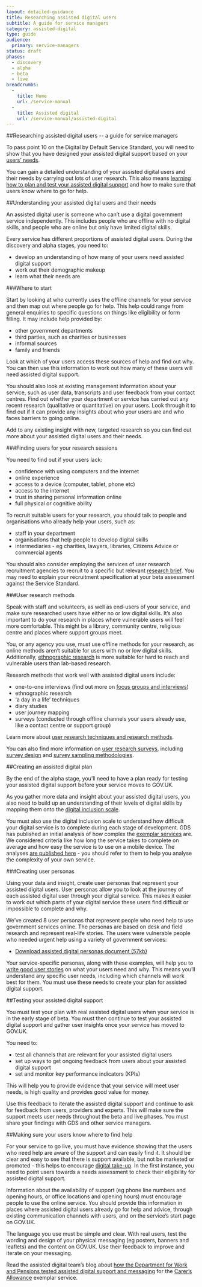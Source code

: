 ```yaml
---
layout: detailed-guidance
title: Researching assisted digital users
subtitle: A guide for service managers 
category: assisted-digital
type: guide
audience:
  primary: service-managers
status: draft
phases:
  - discovery
  - alpha
  - beta
  - live
breadcrumbs:
  -
    title: Home
    url: /service-manual
  -
    title: Assisted digital
    url: /service-manual/assisted-digital
---
```


##Researching assisted digital users -- a guide for service managers

To pass point 10 on the Digital by Default Service Standard, you will need to show that you have designed your assisted digital support based on your [users’ needs](/service-manual/user-centred-design/user-needs).

You can gain a detailed understanding of your assisted digital users and their needs by carrying out lots of user research. This also means [learning how to plan and test your assisted digital support](/service-manual/assisted-digital/action-plan) and how to make sure that users know where to go for help.

##Understanding your assisted digital users and their needs

An assisted digital user is someone who can’t use a digital government service independently. This includes people who are offline with no digital skills, and people who are online but only have limited digital skills.

Every service has different proportions of assisted digital users. During the discovery and alpha stages, you need to:

* develop an understanding of how many of your users need assisted digital support
* work out their demographic makeup
* learn what their needs are

###Where to start

Start by looking at who currently uses the offline channels for your service and then map out where people go for help. This help could range from general enquiries to specific questions on things like eligibility or form filling. It may include help provided by:

* other government departments
* third parties, such as charities or businesses
* informal sources
* family and friends

Look at which of your users access these sources of help and find out why. You can then use this information to work out how many of these users will need assisted digital support.

You should also look at existing management information about your service, such as user data, transcripts and user feedback from your contact centres. Find out whether your department or service has carried out any recent research (qualitative or quantitative) on your users. Look through it to find out if it can provide any insights about who your users are and who faces barriers to going online.

Add to any existing insight with new, targeted research so you can find out more about your assisted digital users and their needs.

###Finding users for your research sessions

You need to find out if your users lack:

* confidence with using computers and the internet
* online experience
* access to a device (computer, tablet, phone etc)
* access to the internet
* trust in sharing personal information online
* full physical or cognitive ability

To recruit suitable users for your research, you should talk to people and organisations who already help your users, such as:

* staff in your department
* organisations that help people to develop digital skills
* intermediaries - eg charities, lawyers, libraries, Citizens Advice or commercial agents

You should also consider employing the services of user research recruitment agencies to recruit to a specific but relevant [research brief](/service-manual/user-centred-design/user-research/user-research-briefs). You may need to explain your recruitment specification at your beta assessment against the Service Standard.

###User research methods

Speak with staff and volunteers, as well as end-users of your service, and make sure researched users have either no or low digital skills. It’s also important to do your research in places where vulnerable users will feel more comfortable. This might be a library, community centre, religious centre and places where support groups meet.

You, or any agency you use, must use offline methods for your research, as online methods aren’t suitable for users with no or low digital skills. Additionally, [ethnographic research](/service-manual/user-centred-design/user-research/ethnographic-research) is more suitable for hard to reach and vulnerable users than lab-based research.

Research methods that work well with assisted digital users include:

* one-to-one interviews (find out more on [focus groups and interviews](/service-manual/user-centred-design/user-research/focus-groups-mini-groups-interviews))
* ethnographic research
* ‘a day in a life’ techniques
* diary studies
* user journey mapping
* surveys (conducted through offline channels your users already use, like a contact centre or support group)

Learn more about [user research techniques and research methods](/service-manual/user-centred-design/user-research/index).

You can also find more information on [user research surveys](/service-manual/user-centred-design/user-research/user-research-surveys), including [survey design](/service-manual/user-centred-design/user-research/survey-design) and [survey sampling methodologies](/service-manual/user-centred-design/user-research/sampling-methodologies).

##Creating an assisted digital plan

By the end of the alpha stage, you’ll need to have a plan ready for testing your assisted digital support before your service moves to GOV.UK.

As you gather more data and insight about your assisted digital users, you also need to build up an understanding of their levels of digital skills by mapping them onto the [digital inclusion scale](https://www.gov.uk/government/publications/government-digital-inclusion-strategy/government-digital-inclusion-strategy#annex-2-digital-inclusion-scale-for-individuals).

You must also use the digital inclusion scale to understand how difficult your digital service is to complete during each stage of development. GDS has published an initial analysis of how complex the [exemplar services](https://www.gov.uk/transformation) are. We considered criteria like how long the service takes to complete on average and how easy the service is to use on a mobile device. The analyses [are published here](https://www.gov.uk/government/publications/government-digital-inclusion-strategy/exemplar-services-and-identity-assurance-how-complex-they-are) - you should refer to them to help you analyse the complexity of your own service.

###Creating user personas

Using your data and insight, create user personas that represent your assisted digital users. User personas allow you to look at the journey of each assisted digital user through your digital service. This makes it easier to work out which parts of your digital service these users find difficult or impossible to complete and why.

We’ve created 8 user personas that represent people who need help to use government services online. The personas are based on desk and field research and represent real-life stories. The users were vulnerable people who needed urgent help using a variety of government services:

* [Download assisted digital personas document (57kb)](/service-manual/assets/documents/ad-personas-march-2015.odt)

Your service-specific personas, along with these examples, will help you to [write good user stories](/service-manual/agile/writing-user-stories) on what your users need and why.
This means you’ll understand any specific user needs, including which channels will work best for them. You must use these needs to create your plan for assisted digital support.

##Testing your assisted digital support

You must test your plan with real assisted digital users when your service is in the early stage of beta. You must then continue to test your assisted digital support and gather user insights once your service has moved to GOV.UK.

You need to:

* test all channels that are relevant for your assisted digital users
* set up ways to get ongoing feedback from users about your assisted digital support
* set and monitor key performance indicators (KPIs)

This will help you to provide evidence that your service will meet user needs, is high quality and provides good value for money.

Use this feedback to iterate the assisted digital support and continue to ask for feedback from users, providers and experts. This will make sure the support meets user needs throughout the beta and live phases. You must share your findings with GDS and other service managers.

##Making sure your users know where to find help

For your service to go live, you must have evidence showing that the users who need help are aware of the support and can easily find it.
It should be clear and easy to see that there is support available, but not be marketed or promoted - this helps to encourage [digital take-up](/service-manual/measurement/digital-takeup). In the first instance, you need to point users towards a needs assessment to check their eligibility for assisted digital support.

Information about the availability of support (eg phone line numbers and opening hours, or office locations and opening hours) must encourage people to use the online service. You should provide this information in places where assisted digital users already go for help and advice, through existing communication channels with users, and on the service’s start page on GOV.UK.

The language you use must be simple and clear. With real users, test
the wording and design of your physical messaging (eg posters, banners and leaflets) and the content on GOV.UK. Use their feedback to improve and iterate on your messaging.

Read the assisted digital team’s blog about [how the Department for Work and Pensions tested assisted digital support and messaging](https://assisteddigital.blog.gov.uk/2014/09/04/testing-assisted-digital-support-for-carers-allowance/) for the [Carer’s Allowance](https://www.gov.uk/carers-allowance/overview) exemplar service.
